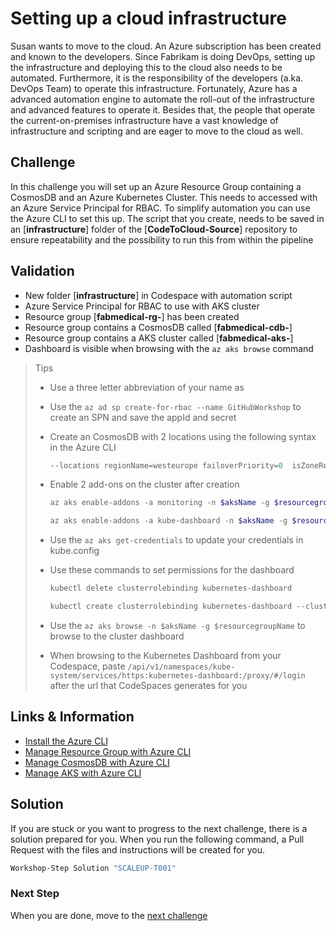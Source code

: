 # Setting up a cloud infrastructure

Susan wants to move to the cloud. An Azure subscription has been created and known to the developers. Since Fabrikam is doing DevOps, setting up the infrastructure and deploying this to the cloud also needs to be automated. Furthermore, it is the responsibility of the developers (a.ka. DevOps Team) to operate this infrastructure. Fortunately, Azure has a advanced automation engine to automate the roll-out of the infrastructure and advanced features to operate it. Besides that, the people that operate the current-on-premises infrastructure have a vast knowledge of infrastructure and scripting and are eager to move to the cloud as well.

## Challenge

In this challenge you will set up an Azure Resource Group containing a CosmosDB and an Azure Kubernetes Cluster. This needs to accessed with an Azure Service Principal for RBAC. To simplify automation you can use the Azure CLI to set this up. The script that you create, needs to be saved in an [**infrastructure**] folder of the [**CodeToCloud-Source**] repository to ensure repeatability and the possibility to run this from within the pipeline

## Validation

* New folder [**infrastructure**] in Codespace with automation script
* Azure Service Principal for RBAC to use with AKS cluster
* Resource group [**fabmedical-rg-<studentsuffix>**] has been created
* Resource group contains a CosmosDB called [**fabmedical-cdb-<studentsuffix>**]
* Resource group contains a AKS cluster called [**fabmedical-aks-<studentsuffix>**]
* Dashboard is visible when browsing with the `az aks browse` command

> Tips
>
> * Use a three letter abbreviation of your name as <studentsuffix> 
> * Use the `az ad sp create-for-rbac --name GitHubWorkshop` to create an SPN and save the appId and secret
> * Create an CosmosDB with 2 locations using the following syntax in the Azure CLI 
>
>    ```Powershell
>    --locations regionName=westeurope failoverPriority=0  isZoneRedundant=False --locations regionName=northeurope failoverPriority=1 isZoneRedundant=True  enable-multiple-write-locations 
>    ```
>
>* Enable 2 add-ons on the cluster after creation
>
>    ```Powershell
>    az aks enable-addons -a monitoring -n $aksName -g $resourcegroupName
>
>    az aks enable-addons -a kube-dashboard -n $aksName -g $resourcegroupName
>    ```
>
> * Use the `az aks get-credentials` to update your credentials in kube.config
> * Use these commands to set permissions for the dashboard
> 
>    ```powershell
>    kubectl delete clusterrolebinding kubernetes-dashboard 
>
>    kubectl create clusterrolebinding kubernetes-dashboard --clusterrole=cluster-admin --serviceaccount=kube-system:kubernetes-dashboard --user=clusterUser
>     ```
>
> * Use the `az aks browse -n $aksName -g $resourcegroupName` to browse to the cluster dashboard
>
> * When browsing to the Kubernetes Dashboard from your Codespace, paste `/api/v1/namespaces/kube-system/services/https:kubernetes-dashboard:/proxy/#/login` after the url that CodeSpaces generates for you

## Links & Information

* [Install the Azure CLI](https://docs.microsoft.com/en-us/cli/azure/install-azure-cli?view=azure-cli-latest)
* [Manage Resource Group with Azure CLI](https://docs.microsoft.com/en-us/cli/azure/group?view=azure-cli-latest)
* [Manage CosmosDB with Azure CLI](https://docs.microsoft.com/en-us/cli/azure/cosmosdb?view=azure-cli-latest)
* [Manage AKS with Azure CLI](https://docs.microsoft.com/en-us/cli/azure/aks?view=azure-cli-latest)

## Solution

If you are stuck or you want to progress to the next challenge, there is a solution prepared for you. When you run the following command, a Pull Request with the files and instructions will be created for you. 

```powershell
Workshop-Step Solution "SCALEUP-T001"
```

### Next Step
When you are done, move to the [next challenge](SCALEUP-T002.md)
